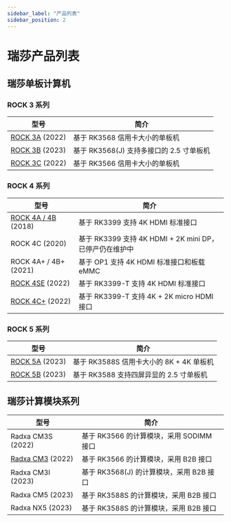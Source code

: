 ```yaml
---
sidebar_label: "产品列表"
sidebar_position: 2
---
```


# 瑞莎产品列表

## 瑞莎单板计算机

### ROCK 3 系列

| 型号                             | 简介                                     |
| -------------------------------- | ---------------------------------------- |
| [ROCK 3A](/rock3a/) (2022)       | 基于 RK3568 信用卡大小的单板机           |
| [ROCK 3B](/rock3b/) (2023)       | 基于 RK3568(J) 支持多接口的 2.5 寸单板机 |
| [ROCK 3C](/rock3/rock3c/) (2022) | 基于 RK3566 信用卡大小的单板机           |

### ROCK 4 系列

| 型号                                   | 简介                                                    |
| -------------------------------------- | ------------------------------------------------------- |
| [ROCK 4A / 4B](/rock4/rock4ab/) (2018) | 基于 RK3399 支持 4K HDMI 标准接口                       |
| ROCK 4C (2020)                         | 基于 RK3399 支持 4K HDMI + 2K mini DP，已停产仍在维护中 |
| ROCK 4A+ / 4B+ (2021)                  | 基于 OP1 支持 4K HDMI 标准接口和板载 eMMC               |
| [ROCK 4SE](/rock4/rock4se/) (2022)     | 基于 RK3399-T 支持 4K HDMI 标准接口                     |
| [ROCK 4C+](/rock4/rock4c+/) (2022)     | 基于 RK3399-T 支持 4K + 2K micro HDMI 接口              |

### ROCK 5 系列

| 型号                             | 简介                                     |
| -------------------------------- | ---------------------------------------- |
| [ROCK 5A](/rock5/rock5a/) (2023) | 基于 RK3588S 信用卡大小的 8K + 4K 单板机 |
| [ROCK 5B](/rock5/rock5b/) (2023) | 基于 RK3588 支持四屏异显的 2.5 寸单板机  |

## 瑞莎计算模块系列

| 型号                                     | 简介                                     |
| ---------------------------------------- | ---------------------------------------- |
| Radxa CM3S (2022)                        | 基于 RK3566 的计算模块，采用 SODIMM 接口 |
| [Radxa CM3](/compute-module/cm3/) (2022) | 基于 RK3566 的计算模块，采用 B2B 接口    |
| Radxa CM3I (2023)                        | 基于 RK3568(J) 的计算模块，采用 B2B 接口 |
| Radxa CM5 (2023)                         | 基于 RK3588S 的计算模块，采用 B2B 接口   |
| Radxa NX5 (2023)                         | 基于 RK3588S 的计算模块，采用 B2B 接口   |
